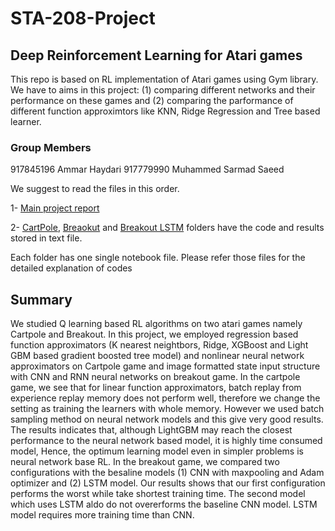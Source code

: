 # STA-208-Project

## Deep Reinforcement Learning for Atari games

This repo is based on RL implementation of Atari games using Gym library. We have to aims in this project: (1) comparing different networks and their performance on these games and (2) comparing the parformance of different function approximtors like KNN, Ridge Regression and Tree based learner.

### Group Members

917845196 Ammar Haydari
917779990 Muhammed Sarmad Saeed

We suggest to read the files in this order.

1- [Main project report](link)

2- [CartPole](https://github.com/msarmadsaeed/STA-208-Project/tree/master/Cartpole), [Breaokut](https://github.com/msarmadsaeed/STA-208-Project/tree/master/BreakOut) and [Breakout LSTM](https://github.com/msarmadsaeed/STA-208-Project/tree/master/BreakOut%20LSTM) folders have the code and results stored in text file.

Each folder has one single notebook file. Please refer those files for the detailed explanation of codes

## Summary

We studied Q learning based RL algorithms on two atari games namely Cartpole and Breakout. In this project, we employed regression based function approximators (K nearest neightbors, Ridge, XGBoost and Light GBM based gradient boosted tree model) and nonlinear neural network approximators on Cartpole game and image formatted state input structure with CNN and RNN neural networks on breakout game. In the cartpole game, we see that for linear function approximators, batch replay from experience replay memory does not perform well, therefore we change the setting as training the learners with whole memory. However we used batch sampling method on neural network models and this give very good results. The results indicates that, although LightGBM may reach the closest performance to the neural network based model, it is highly time consumed model, Hence, the optimum learning model even in simpler problems is neural network base RL. In the breakout game, we compared two configurations with the besaline models (1) CNN with maxpooling and Adam optimizer and  (2) LSTM model. Our results shows that our first configuration performs the worst while take shortest training time. The second model which uses LSTM aldo do not overerforms the baseline CNN model. LSTM model requires more training time than CNN.




